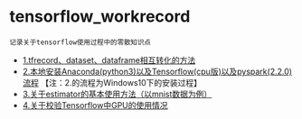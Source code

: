 # tensorflow_workrecord 
`记录关于tensorflow使用过程中的零散知识点`


* [1.tfrecord、dataset、dataframe相互转化的方法](https://nbviewer.jupyter.org/github/cleghom/tensorflow_workrecord/blob/master/1.tfrecord、dataset、dataframe相互转化的方法.ipynb)
* [2.本地安装Anaconda(python3)以及Tensorflow(cpu版)以及pyspark(2.2.0)流程](https://nbviewer.jupyter.org/github/cleghom/tensorflow_workrecord/blob/master/2.本地安装Anaconda(python3)以及Tensorflow(cpu版)以及pyspark(2.2.0)流程.ipynb)  
【注：2.的流程为Windows10下的安装过程】
* [3.关于estimator的基本使用方法（以mnist数据为例）](https://nbviewer.jupyter.org/github/cleghom/tensorflow_workrecord/blob/master/3.关于estimator的基本使用方法（以mnist数据为例）.ipynb)
* [4.关于校验Tensorflow中GPU的使用情况](https://nbviewer.jupyter.org/github/cleghom/tensorflow_workrecord/blob/master/4.关于校验Tensorflow中GPU的使用情况.ipynb)

